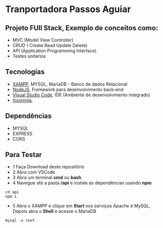# Tranportadora Passos Aguiar
## Projeto FUll Stack, Exemplo de conceitos como:

- MVC (Model View Controller)
- CRUD ( Create Read Update Delete)
- API (Application Programming Interface)
- Testes unítarios 

## Tecnologías 

- [XAMPP](https://www.apachefriends.org/pt_br/index.html), MYSQL, MariaDB - Banco de dados Relacional
- [NodeJS](https://nodejs.org/en), Framework para desenvolvimento back-end
- [Visual Studio Code](https://code.visualstudio.com/), IDE (Ambiente de desenvolvimento integrado)
- [Insomnia](https://insomnia.rest/download), 


## Dependências 
- MYSQL
- EXPRESS
- CORS

## Para Testar 

- 1 Faça Download deste repositório
- 2 Abra com VSCode
- 3 Abra um terminal **cmd** ou **bash**
- 4 Navegue até a pasta **/api** e instale as dependências usando **npm**

```
cd api
npm i
```

- 5 Abra o XAMPP e clique em **Start** nos serviços Apache e MySQL, Depois abra o **Shell** e acesse o MariaDB

```
mysql -u root
```